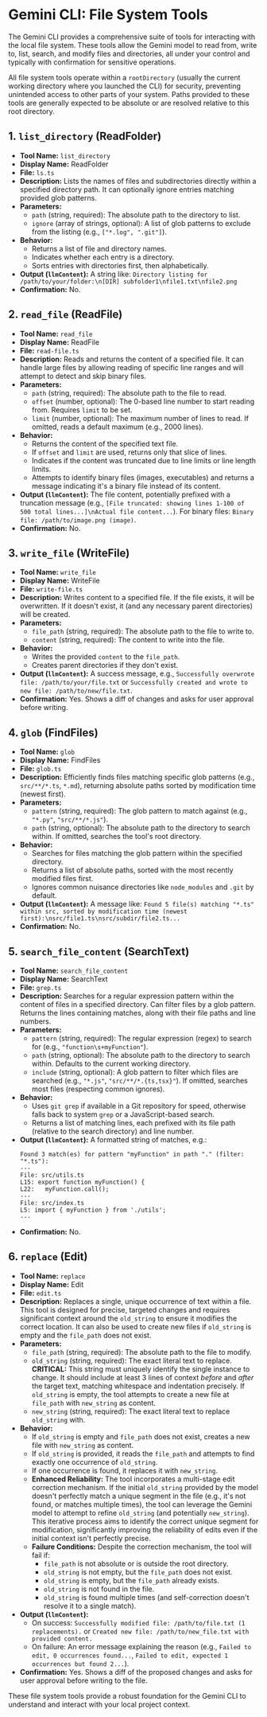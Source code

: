 # Gemini CLI: File System Tools

The Gemini CLI provides a comprehensive suite of tools for interacting with the local file system. These tools allow the Gemini model to read from, write to, list, search, and modify files and directories, all under your control and typically with confirmation for sensitive operations.

All file system tools operate within a `rootDirectory` (usually the current working directory where you launched the CLI) for security, preventing unintended access to other parts of your system. Paths provided to these tools are generally expected to be absolute or are resolved relative to this root directory.

## 1. `list_directory` (ReadFolder)

*   **Tool Name:** `list_directory`
*   **Display Name:** ReadFolder
*   **File:** `ls.ts`
*   **Description:** Lists the names of files and subdirectories directly within a specified directory path. It can optionally ignore entries matching provided glob patterns.
*   **Parameters:**
    *   `path` (string, required): The absolute path to the directory to list.
    *   `ignore` (array of strings, optional): A list of glob patterns to exclude from the listing (e.g., `["*.log", ".git"]`).
*   **Behavior:**
    *   Returns a list of file and directory names.
    *   Indicates whether each entry is a directory.
    *   Sorts entries with directories first, then alphabetically.
*   **Output (`llmContent`):** A string like: `Directory listing for /path/to/your/folder:\n[DIR] subfolder1\nfile1.txt\nfile2.png`
*   **Confirmation:** No.

## 2. `read_file` (ReadFile)

*   **Tool Name:** `read_file`
*   **Display Name:** ReadFile
*   **File:** `read-file.ts`
*   **Description:** Reads and returns the content of a specified file. It can handle large files by allowing reading of specific line ranges and will attempt to detect and skip binary files.
*   **Parameters:**
    *   `path` (string, required): The absolute path to the file to read.
    *   `offset` (number, optional): The 0-based line number to start reading from. Requires `limit` to be set.
    *   `limit` (number, optional): The maximum number of lines to read. If omitted, reads a default maximum (e.g., 2000 lines).
*   **Behavior:**
    *   Returns the content of the specified text file.
    *   If `offset` and `limit` are used, returns only that slice of lines.
    *   Indicates if the content was truncated due to line limits or line length limits.
    *   Attempts to identify binary files (images, executables) and returns a message indicating it's a binary file instead of its content.
*   **Output (`llmContent`):** The file content, potentially prefixed with a truncation message (e.g., `[File truncated: showing lines 1-100 of 500 total lines...]\nActual file content...`). For binary files: `Binary file: /path/to/image.png (image)`.
*   **Confirmation:** No.

## 3. `write_file` (WriteFile)

*   **Tool Name:** `write_file`
*   **Display Name:** WriteFile
*   **File:** `write-file.ts`
*   **Description:** Writes content to a specified file. If the file exists, it will be overwritten. If it doesn't exist, it (and any necessary parent directories) will be created.
*   **Parameters:**
    *   `file_path` (string, required): The absolute path to the file to write to.
    *   `content` (string, required): The content to write into the file.
*   **Behavior:**
    *   Writes the provided `content` to the `file_path`.
    *   Creates parent directories if they don't exist.
*   **Output (`llmContent`):** A success message, e.g., `Successfully overwrote file: /path/to/your/file.txt` or `Successfully created and wrote to new file: /path/to/new/file.txt`.
*   **Confirmation:** Yes. Shows a diff of changes and asks for user approval before writing.

## 4. `glob` (FindFiles)

*   **Tool Name:** `glob`
*   **Display Name:** FindFiles
*   **File:** `glob.ts`
*   **Description:** Efficiently finds files matching specific glob patterns (e.g., `src/**/*.ts`, `*.md`), returning absolute paths sorted by modification time (newest first).
*   **Parameters:**
    *   `pattern` (string, required): The glob pattern to match against (e.g., `"*.py"`, `"src/**/*.js"`).
    *   `path` (string, optional): The absolute path to the directory to search within. If omitted, searches the tool's root directory.
*   **Behavior:**
    *   Searches for files matching the glob pattern within the specified directory.
    *   Returns a list of absolute paths, sorted with the most recently modified files first.
    *   Ignores common nuisance directories like `node_modules` and `.git` by default.
*   **Output (`llmContent`):** A message like: `Found 5 file(s) matching "*.ts" within src, sorted by modification time (newest first):\nsrc/file1.ts\nsrc/subdir/file2.ts...`
*   **Confirmation:** No.

## 5. `search_file_content` (SearchText)

*   **Tool Name:** `search_file_content`
*   **Display Name:** SearchText
*   **File:** `grep.ts`
*   **Description:** Searches for a regular expression pattern within the content of files in a specified directory. Can filter files by a glob pattern. Returns the lines containing matches, along with their file paths and line numbers.
*   **Parameters:**
    *   `pattern` (string, required): The regular expression (regex) to search for (e.g., `"function\s+myFunction"`).
    *   `path` (string, optional): The absolute path to the directory to search within. Defaults to the current working directory.
    *   `include` (string, optional): A glob pattern to filter which files are searched (e.g., `"*.js"`, `"src/**/*.{ts,tsx}"`). If omitted, searches most files (respecting common ignores).
*   **Behavior:**
    *   Uses `git grep` if available in a Git repository for speed, otherwise falls back to system `grep` or a JavaScript-based search.
    *   Returns a list of matching lines, each prefixed with its file path (relative to the search directory) and line number.
*   **Output (`llmContent`):** A formatted string of matches, e.g.:
    ```
    Found 3 match(es) for pattern "myFunction" in path "." (filter: "*.ts"):
    ---
    File: src/utils.ts
    L15: export function myFunction() {
    L22:   myFunction.call();
    ---
    File: src/index.ts
    L5: import { myFunction } from './utils';
    ---
    ```
*   **Confirmation:** No.

## 6. `replace` (Edit)

*   **Tool Name:** `replace`
*   **Display Name:** Edit
*   **File:** `edit.ts`
*   **Description:** Replaces a single, unique occurrence of text within a file. This tool is designed for precise, targeted changes and requires significant context around the `old_string` to ensure it modifies the correct location. It can also be used to create new files if `old_string` is empty and the `file_path` does not exist.
*   **Parameters:**
    *   `file_path` (string, required): The absolute path to the file to modify.
    *   `old_string` (string, required): The exact literal text to replace. **CRITICAL:** This string must uniquely identify the single instance to change. It should include at least 3 lines of context *before* and *after* the target text, matching whitespace and indentation precisely. If `old_string` is empty, the tool attempts to create a new file at `file_path` with `new_string` as content.
    *   `new_string` (string, required): The exact literal text to replace `old_string` with.
*   **Behavior:**
    *   If `old_string` is empty and `file_path` does not exist, creates a new file with `new_string` as content.
    *   If `old_string` is provided, it reads the `file_path` and attempts to find exactly one occurrence of `old_string`.
    *   If one occurrence is found, it replaces it with `new_string`.
    *   **Enhanced Reliability:** The tool incorporates a multi-stage edit correction mechanism. If the initial `old_string` provided by the model doesn't perfectly match a unique segment in the file (e.g., it's not found, or matches multiple times), the tool can leverage the Gemini model to attempt to refine `old_string` (and potentially `new_string`). This iterative process aims to identify the correct unique segment for modification, significantly improving the reliability of edits even if the initial context isn't perfectly precise.
    *   **Failure Conditions:** Despite the correction mechanism, the tool will fail if:
        *   `file_path` is not absolute or is outside the root directory.
        *   `old_string` is not empty, but the `file_path` does not exist.
        *   `old_string` is empty, but the `file_path` already exists.
        *   `old_string` is not found in the file.
        *   `old_string` is found multiple times (and self-correction doesn't resolve it to a single match).
*   **Output (`llmContent`):**
    *   On success: `Successfully modified file: /path/to/file.txt (1 replacements).` or `Created new file: /path/to/new_file.txt with provided content.`
    *   On failure: An error message explaining the reason (e.g., `Failed to edit, 0 occurrences found...`, `Failed to edit, expected 1 occurrences but found 2...`).
*   **Confirmation:** Yes. Shows a diff of the proposed changes and asks for user approval before writing to the file.

These file system tools provide a robust foundation for the Gemini CLI to understand and interact with your local project context.
